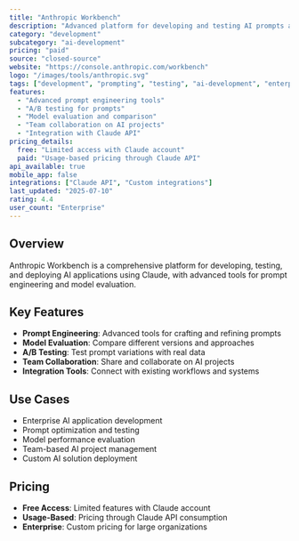 ```yaml
---
title: "Anthropic Workbench"
description: "Advanced platform for developing and testing AI prompts and applications"
category: "development"
subcategory: "ai-development"
pricing: "paid"
source: "closed-source"
website: "https://console.anthropic.com/workbench"
logo: "/images/tools/anthropic.svg"
tags: ["development", "prompting", "testing", "ai-development", "enterprise"]
features:
  - "Advanced prompt engineering tools"
  - "A/B testing for prompts"
  - "Model evaluation and comparison"
  - "Team collaboration on AI projects"
  - "Integration with Claude API"
pricing_details:
  free: "Limited access with Claude account"
  paid: "Usage-based pricing through Claude API"
api_available: true
mobile_app: false
integrations: ["Claude API", "Custom integrations"]
last_updated: "2025-07-10"
rating: 4.4
user_count: "Enterprise"
---
```


## Overview

Anthropic Workbench is a comprehensive platform for developing, testing, and deploying AI applications using Claude, with advanced tools for prompt engineering and model evaluation.

## Key Features

- **Prompt Engineering**: Advanced tools for crafting and refining prompts
- **Model Evaluation**: Compare different versions and approaches
- **A/B Testing**: Test prompt variations with real data
- **Team Collaboration**: Share and collaborate on AI projects
- **Integration Tools**: Connect with existing workflows and systems

## Use Cases

- Enterprise AI application development
- Prompt optimization and testing
- Model performance evaluation
- Team-based AI project management
- Custom AI solution deployment

## Pricing

- **Free Access**: Limited features with Claude account
- **Usage-Based**: Pricing through Claude API consumption
- **Enterprise**: Custom pricing for large organizations